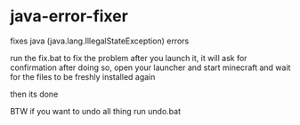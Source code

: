 # java-error-fixer
fixes java (java.lang.IllegalStateException) errors

run the fix.bat to fix the problem after you launch it, it will ask for confirmation after doing so,
open your launcher and start minecraft and wait for the files to be freshly installed again

then its done

BTW if you want to undo all thing run undo.bat
